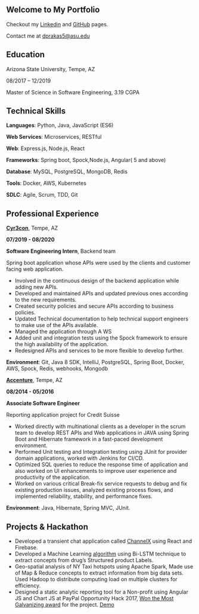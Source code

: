 ## Welcome to My Portfolio

Checkout my [Linkedin](https://www.linkedin.com/in/darshanprakash) and [GitHub](https://www.github.com/darshanprakash) pages.

Contact me at [dprakas5@asu.edu](mailto:dprakas5@asu.edu)

## Education


Arizona State University, Tempe, AZ

08/2017 – 12/2019

Master of Science in Software Engineering, 3.19 CGPA

## Technical Skills

**Languages**: Python, Java, JavaScript (ES6)

**Web Services**: Microservices, RESTful

**Web**: Express.js, Node.js, React

**Frameworks**: Spring boot, Spock,Node.js, Angular( 5 and above)

**Database**: MySQL, PostgreSQL, MongoDB, Redis 

**Tools**: Docker, AWS, Kubernetes

**SDLC**: Agile, Scrum, TDD, Git

## Professional Experience

[**Cyr3con**](https://www.cyr3con.ai), Tempe, AZ

**07/2019 - 08/2020**

**Software Engineering Intern**, Backend team

Spring boot application whose APIs were used by the clients and customer facing web application.
- Involved in the continuous design of the backend application while adding new APIs.
- Developed and maintained APIs and updated previous ones according to the new
requirements.
- Created security policies and secure APIs according to business policies.
- Updated Technical documentation to help technical support engineers to make use of the APIs available.
- Managed the application through A WS
- Added unit and integration tests using the Spock framework to ensure the high
availability of the application.
- Redesigned APIs and services to be more flexible to develop further.

**Environment**: Git, Java 8 SDK, IntelliJ, PostgreSQL, Spring Boot, Docker, AWS, Spock, Redis, webhooks, Mongodb

[**Accenture**](https://www.accenture.com), Tempe, AZ

**08/2014 - 05/2016**

**Associate Software Engineer**

Reporting application project for Credit Suisse
- Worked directly with multinational clients as a developer in the scrum team to develop REST APIs and Web applications in JAVA using Spring Boot and Hibernate framework in a fast-paced development environment.
- Performed Unit testing and Integration testing using JUnit for provider domain applications, worked with Jenkins for CI/CD.
- Optimized SQL queries to reduce the response time of application and also worked on UI enhancements to improve user experience and productivity of the application.
- Worked on various critical Break-fix service requests to debug and fix existing production issues, analyzed existing process flows, and implemented reliability, stability, and performance fixes.

**Environment**: Java, Hibernate, Spring MVC, JUnit.

## Projects & Hackathon

- Developed a transient chat application called [ChannelX](https://channelx-714c6.firebaseapp.com/) using React and Firebase. 
- Developed a Machine Learning [algorithm](https://github.com/MitaliK/DDI) using Bi-LSTM technique to extract concepts from drug’s Structured product Labels.
- Geo-spatial analysis of NY Taxi hotspots using Apache Spark, Made use of Map & Reduce concepts to extract information from big data sets. Used Hadoop to distribute computing load on multiple clusters for efficiency.
- Designed a static analytic reporting tool for a Non-profit using Angular JS and Chart JS at PayPal Opportunity Hack 2017, [Won the Most Galvanizing award](https://devpost.com/software/team-18-acee) for the project. [Demo](https://www.youtube.com/watch?v=KYlllJ-ucQE)

